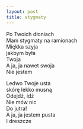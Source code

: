 ```yaml
---
layout: post
title: stygmaty
---
```


Po Twoich dłoniach\
Mam stygmaty na ramionach\
Miękka szyja\
jakbym była\
Twoja\
A ja, ja nawet swoja\
Nie jestem

Ledwo Twoje usta\
skórę lekko musną\
Odejdź, idź\
Nie mów nic\
Do jutra!\
A ja, ja jestem pusta\
I dreszcze
